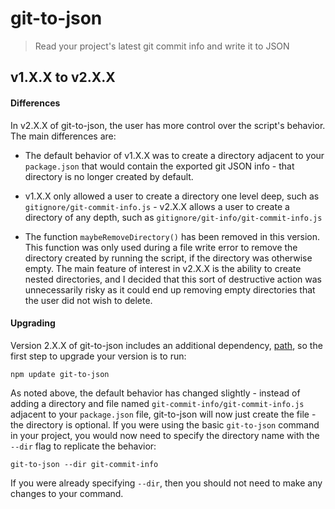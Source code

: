 # git-to-json
> Read your project's latest git commit info and write it to JSON

## v1.X.X to v2.X.X

#### Differences

In v2.X.X of git-to-json, the user has more control over the script's behavior. The main differences are:

- The default behavior of v1.X.X was to create a directory adjacent to your `package.json` that would contain the exported git JSON info - that directory is no longer created by default.

- v1.X.X only allowed a user to create a directory one level deep, such as `gitignore/git-commit-info.js` - v2.X.X allows a user to create a directory of any depth, such as `gitignore/git-info/git-commit-info.js`

- The function `maybeRemoveDirectory()` has been removed in this version. This function was only used during a file write error to remove the directory created by running the script, if the directory was otherwise empty. The main feature of interest in v2.X.X is the ability to create nested directories, and I decided that this sort of destructive action was unnecessarily risky as it could end up removing empty directories that the user did not wish to delete.

#### Upgrading

Version 2.X.X of git-to-json includes an additional dependency, [path], so the first step to upgrade your version is to run:

``` SH
npm update git-to-json
```

As noted above, the default behavior has changed slightly - instead of adding a directory and file named `git-commit-info/git-commit-info.js` adjacent to your `package.json` file, git-to-json will now just create the file - the directory is optional. If you were using the basic `git-to-json` command in your project, you would now need to specify the directory name with the `--dir` flag to replicate the behavior:

```
git-to-json --dir git-commit-info
```

If you were already specifying `--dir`, then you should not need to make any changes to your command.

[path]: https://www.npmjs.com/package/path